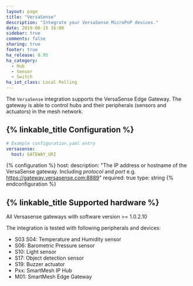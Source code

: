 ```yaml
---
layout: page
title: "VersaSense"
description: "Integrate your VersaSense MicroPnP devices."
date: 2019-06-15 16:00
sidebar: true
comments: false
sharing: true
footer: true
ha_release: 0.95
ha_category:
  - Hub
  - Sensor
  - Switch
ha_iot_class: Local Polling
---
```


The `VersaSense` integration supports the VersaSense Edge Gateway. The gateway is able to control hubs and their peripherals (sensors and actuators) in the mesh network.

## {% linkable_title Configuration %}

```yaml
# Example configuration.yaml entry
versasense:
  host: GATEWAY_URI
```

{% configuration %}
host:
  description: "The IP address or hostname of the VersaSense gateway. Including *protocol* and *port* e.g. https://gateway.versasense.com:8889"
  required: true
  type: string
{% endconfiguration %}

## {% linkable_title Supported hardware %}

All Versasense gateways with software version >= 1.0.2.10

The integration is tested with following peripherals and devices:

- S03 S04: Temperature and Humidity sensor
- S06: Barometric Pressure sensor
- S10: Light sensor
- S17: Object detection sensor
- S19: Buzzer actuator
- Pxx: SmartMesh IP Hub
- M01: SmartMesh Edge Gateway
